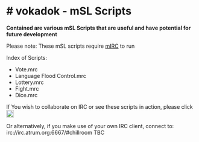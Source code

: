 <h1># vokadok - mSL Scripts</h1>

<p><strong>Contained are various mSL Scripts that are useful and have potential for future development</strong></p> 

<p>Please note: These mSL scripts require <a href="https://www.mirc.co.uk/">mIRC</a> to run</p>
 
Index of Scripts:

<ul>
  <li>Vote.mrc</li>
  <li>Language Flood Control.mrc</li>
  <li>Lottery.mrc</li>
  <li>Fight.mrc</li>
  <li>Dice.mrc</li>
</ul>

If You wish to collaborate on IRC or see these scripts in action, please click
<a href="https://www.irccloud.com/invite?channel=%23ChillRoom&amp;hostname=irc.atrum.org&amp;port=6697&amp;ssl=1" target="_blank"><img src="https://img.shields.io/badge/IRC-%23ChillRoom-1e72ff.svg?style=plastic"  height="20"></a>

Or alternatively, if you make use of your own IRC client, connect to: irc://irc.atrum.org:6667/#chillroom
TBC
